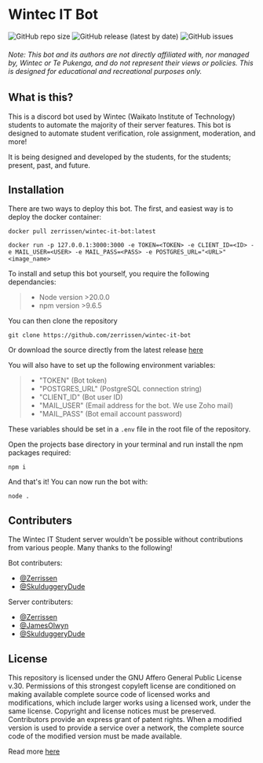 # Wintec IT Bot
![GitHub repo size](https://img.shields.io/github/repo-size/zerrissen/wintec-it-bot?style=flat-square) ![GitHub release (latest by date)](https://img.shields.io/github/v/release/zerrissen/wintec-it-bot?color=dark-green&style=flat-square) ![GitHub issues](https://img.shields.io/github/issues-raw/zerrissen/wintec-it-bot?style=flat-square)

###### Note: This bot and its authors are not directly affiliated with, nor managed by, Wintec or Te Pukenga, and do not represent their views or policies. This is designed for educational and recreational purposes only.

## What is this?
This is a discord bot used by Wintec (Waikato Institute of Technology) students to automate the majority of their server features. This bot is designed to automate student verification, role assignment, moderation, and more!

It is being designed and developed by the students, for the students; present, past, and future.

## Installation

There are two ways to deploy this bot. The first, and easiest way is to deploy the docker container:
```
docker pull zerrissen/wintec-it-bot:latest

docker run -p 127.0.0.1:3000:3000 -e TOKEN=<TOKEN> -e CLIENT_ID=<ID> -e MAIL_USER=<USER> -e MAIL_PASS=<PASS> -e POSTGRES_URL="<URL>" <image_name>
```

 To install and setup this bot yourself, you require the following dependancies:
> - Node version >20.0.0
> - npm version >9.6.5

You can then clone the repository

```
git clone https://github.com/zerrissen/wintec-it-bot
```

Or download the source directly from the latest release [here](https://github.com/Zerrissen/Wintec-IT-Bot/releases#latest)

You will also have to set up the following environment variables:
> - "TOKEN" (Bot token)
> - "POSTGRES_URL" (PostgreSQL connection string)
> - "CLIENT_ID" (Bot user ID)
> - "MAIL_USER" (Email address for the bot. We use Zoho mail)
> - "MAIL_PASS" (Bot email account password)

These variables should be set in a `.env` file in the root file of the repository.

Open the projects base directory in your terminal and run install the npm packages required:
```
npm i
```

And that's it! You can now run the bot with:

```
node .
```

## Contributers
The Wintec IT Student server wouldn't be possible without contributions from various people. Many thanks to the following!

Bot contributers:
- [@Zerrissen](https://github.com/Zerrissen)
- [@SkulduggeryDude](https://github.com/SkulduggeryDude)

Server contributers:
- [@Zerrissen](https://github.com/Zerrissen)
- [@JamesOlwyn](https://github.com/JamesOlwyn)
- [@SkulduggeryDude](https://github.com/SkulduggeryDude)

## License
This repository is licensed under the GNU Affero General Public License v.30.
Permissions of this strongest copyleft license are conditioned on making available complete source code of licensed works and modifications, which include larger works using a licensed work, under the same license. Copyright and license notices must be preserved. Contributors provide an express grant of patent rights. When a modified version is used to provide a service over a network, the complete source code of the modified version must be made available.

Read more [here](https://github.com/Zerrissen/Wintec-IT-Bot/blob/main/LICENSE)

